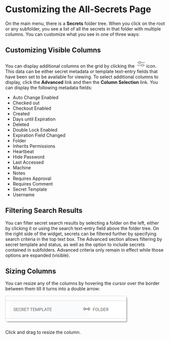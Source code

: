 [title]: # (Customizing the All-Secrets Page)
[tags]: # (Secret)
[priority]: # (1000)

# Customizing the All-Secrets Page

On the main menu, there is a **Secrets** folder tree. When you click on the root or any subfolder, you see a list of all the secrets in that folder with multiple columns. You can customize what you see in one of three ways:

## Customizing Visible Columns

You can display additional columns on the grid by clicking the ![1567717023376](images/1567717023376.png)icon. This data can be either secret metadata or template text-entry fields that have been set to be available for viewing. To select additional columns to display, click the **Advanced** link and then the **Column Selection** link. You can display the following metadata fields:

- Auto Change Enabled
- Checked out
- Checkout Enabled
- Created
- Days until Expiration
- Deleted
- Double Lock Enabled
- Expiration Field Changed
- Folder
- Inherits Permissions
- Heartbeat
- Hide Password
- Last Accessed
- Machine
- Notes
- Requires Approval
- Requires Comment
- Secret Template
- Username

## Filtering Search Results

You can filter secret search results by selecting a folder on the left, either by clicking it or using the search text-entry field above the folder tree. On the right side of the widget, secrets can be filtered further by specifying search criteria in the top text box. The Advanced section allows filtering by secret template and status, as well as the option to include secrets contained in subfolders. Advanced criteria only remain in effect while those options are expanded (visible).

## Sizing Columns

You can resize any of the columns by hovering the cursor over the border between them till it turns into a double arrow:

![1567716341386](images/1567716341386.png)

Click and drag to resize the column.
